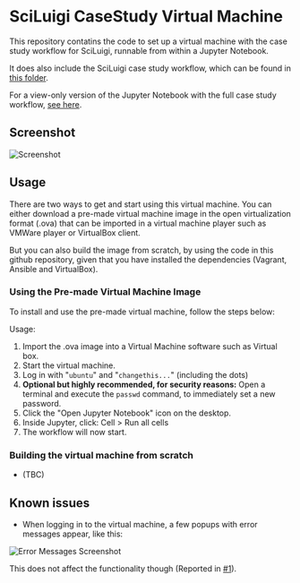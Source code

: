 SciLuigi CaseStudy Virtual Machine
==================================

This repository contatins the code to set up a virtual machine with the case
study workflow for SciLuigi, runnable from within a Jupyter Notebook. 

It does also include the SciLuigi case study workflow, which can be found
in [this folder](https://github.com/pharmbio/bioimg-sciluigi-casestudy/tree/master/roles/sciluigi_usecase/files/proj/largescale_svm).

For a view-only version of the Jupyter Notebook with the full case study workflow,
[see here](https://github.com/pharmbio/bioimg-sciluigi-casestudy/blob/master/roles/sciluigi_usecase/files/proj/largescale_svm/wffindcost.ipynb).

Screenshot
----------

![Screenshot](http://i.imgur.com/VRokaSY.png)

Usage
-----

There are two ways to get and start using this virtual machine. You can either
download a pre-made virtual machine image in the open virtualization format
(.ova) that can be imported in a virtual machine player such as VMWare player
or VirtualBox client.

But you can also build the image from scratch, by using the code in this github
repository, given that you have installed the dependencies (Vagrant, Ansible
and VirtualBox).

### Using the Pre-made Virtual Machine Image

To install and use the pre-made virtual machine, follow the steps below:

Usage: 

1. Import the .ova image into a Virtual Machine software such as Virtual box. 
2. Start the virtual machine. 
3. Log in with "`ubuntu`" and "`changethis...`" (including the dots)
4. **Optional but highly recommended, for security reasons:** Open a terminal and execute the `passwd` command, to immediately set a new password.
5. Click the "Open Jupyter Notebook" icon on the desktop.
6. Inside Jupyter, click: Cell > Run all cells
7. The workflow will now start.

### Building the virtual machine from scratch

- (TBC)

Known issues
------------

- When logging in to the virtual machine, a few popups with error messages appear, like this:

![Error Messages Screenshot](https://cloud.githubusercontent.com/assets/125003/20183345/488059fc-a765-11e6-8091-191ff3ac078d.png)

This does not affect the functionality though (Reported in [#1](https://github.com/pharmbio/bioimg-sciluigi-casestudy/issues/1)).
